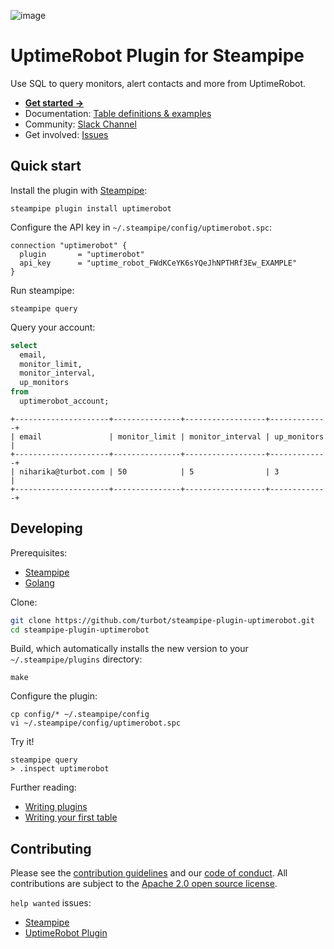 ![image](https://hub.steampipe.io/images/plugins/turbot/uptimerobot-social-graphic.png)

# UptimeRobot Plugin for Steampipe

Use SQL to query monitors, alert contacts and more from UptimeRobot.

- **[Get started →](https://hub.steampipe.io/plugins/turbot/uptimerobot)**
- Documentation: [Table definitions & examples](https://hub.steampipe.io/plugins/turbot/uptimerobot/tables)
- Community: [Slack Channel](https://steampipe.io/community/join)
- Get involved: [Issues](https://github.com/turbot/steampipe-plugin-uptimerobot/issues)

## Quick start

Install the plugin with [Steampipe](https://steampipe.io):

```shell
steampipe plugin install uptimerobot
```

Configure the API key in `~/.steampipe/config/uptimerobot.spc`:

```hcl
connection "uptimerobot" {
  plugin       = "uptimerobot"
  api_key      = "uptime_robot_FWdKCeYK6sYQeJhNPTHRf3Ew_EXAMPLE"
}
```

Run steampipe:

```shell
steampipe query
```

Query your account:

```sql
select
  email,
  monitor_limit,
  monitor_interval,
  up_monitors
from
  uptimerobot_account;
```

```
+---------------------+---------------+------------------+-------------+
| email               | monitor_limit | monitor_interval | up_monitors |
+---------------------+---------------+------------------+-------------+
| niharika@turbot.com | 50            | 5                | 3           |
+---------------------+---------------+------------------+-------------+
```

## Developing

Prerequisites:

- [Steampipe](https://steampipe.io/downloads)
- [Golang](https://golang.org/doc/install)

Clone:

```sh
git clone https://github.com/turbot/steampipe-plugin-uptimerobot.git
cd steampipe-plugin-uptimerobot
```

Build, which automatically installs the new version to your `~/.steampipe/plugins` directory:

```
make
```

Configure the plugin:

```
cp config/* ~/.steampipe/config
vi ~/.steampipe/config/uptimerobot.spc
```

Try it!

```
steampipe query
> .inspect uptimerobot
```

Further reading:

- [Writing plugins](https://steampipe.io/docs/develop/writing-plugins)
- [Writing your first table](https://steampipe.io/docs/develop/writing-your-first-table)

## Contributing

Please see the [contribution guidelines](https://github.com/turbot/steampipe/blob/main/CONTRIBUTING.md) and our [code of conduct](https://github.com/turbot/steampipe/blob/main/CODE_OF_CONDUCT.md). All contributions are subject to the [Apache 2.0 open source license](https://github.com/turbot/steampipe-plugin-uptimerobot/blob/main/LICENSE).

`help wanted` issues:

- [Steampipe](https://github.com/turbot/steampipe/labels/help%20wanted)
- [UptimeRobot Plugin](https://github.com/turbot/steampipe-plugin-uptimerobot/labels/help%20wanted)
